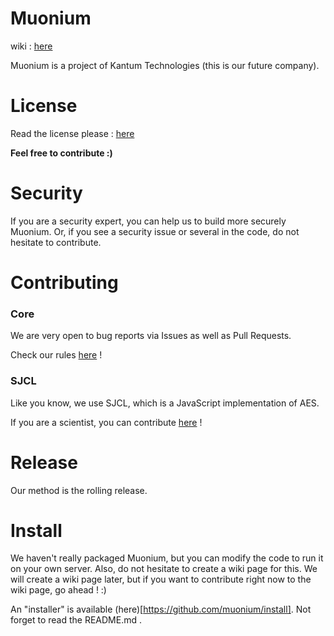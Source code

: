 
# Muonium

wiki : [here](https://github.com/muonium/core/wiki)

Muonium is a project of Kantum Technologies (this is our future company).

# License

Read the license please : [here](https://raw.githubusercontent.com/muonium/core/master/LICENSE)

**Feel free to contribute :)**

# Security

If you are a security expert, you can help us to build more securely Muonium.
Or, if you see a security issue or several in the code, do not hesitate to contribute.

# Contributing

### Core

We are very open to bug reports via Issues as well as Pull Requests.

Check our rules [here](https://github.com/muonium/core/blob/master/CONTRIBUTING.md) !

### SJCL

Like you know, we use SJCL, which is a JavaScript implementation of AES.

If you are a scientist, you can contribute [here](https://github.com/bitwiseshiftleft/sjcl) !

# Release
Our method is the rolling release.

# Install
We haven't really packaged Muonium, but you can modify the code to run it on your own server. Also, do not hesitate to create a wiki page for this.
We will create a wiki page later, but if you want to contribute right now to the wiki page, go ahead ! :)

An "installer" is available (here)[https://github.com/muonium/install]. Not forget to read the README.md .